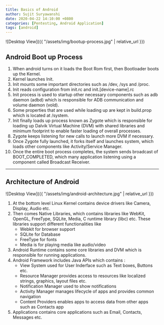 ```yaml
---
title: Basics of Android
author: Sujit Suryawanshi
date: 2020-04-22 14:10:00 +0800
categories: [Pentesting, Android Application]
tags: [android]
---
```


![Desktop View]({{ "/assets/img/bootup-process.jpg" | relative_url }})

<h2 data-toc-skip>Android Boot up Process</h2>

1. When android turns on it loads the Boot Rom first, then Bootloader boots up the Kernel.
2. Kernel launches Init.
3. Init mounts some important directories such as /dev, /sys and /proc.
4. Init reads configuration from init.rc and init.[device-name].rc
5. Init process is used to startup other necessary components such as adb daemon (adbd) which is responsible for ADB communication and volume daemon (vold).
6. Some properties that are used while loading up are kept in build.prop which is located at /system.
7. Init finally loads up process known as Zygote which is responsible for loading up Dalvik Virtual Machine (DVM) with shared libraries and minimum footprint to enable faster loading of overall processes.
8. Zygote keeps listening for new calls to launch more DVM if necessary.
9. Once Zygote fully launched, it forks itself and launches system, which loads other components like Activity/Service Manager.
10. Once the entire boot process completes, the system sends broadcast of BOOT_COMPLETED, which many application listening using a component called Broadcast Receiver.

---

<h2 data-toc-skip>Architecture of Android</h2>

![Desktop View]({{ "/assets/img/android-architecture.jpg" | relative_url }})

1. At the bottom level Linux Kernel contains device drivers like Camera, Display, Audio etc.
2. Then comes Native Libraries, which contains libraries like WebKit, OpenGL, FreeType, SQLite, Media, C runtime library (libc) etc. These libraries support different functionalities like
    * Webkit for browser support
    * SQLite for Database
    * FreeType for fonts
    * Media is for playing media like audio/video
3. Android Runtime contains some core libraries and DVM which is responsible for running applications.
4. Android Framework includes Java APIs which contains :
    * View System used for User Inderface such as Text boxes, Buttons etc.
    * Resource Manager provides access to resources like localized strings, graphics, layout files etc.
    * Notification Manager used to show notifications
    * Activity Manager manages lifecycle of apps and provides common navigation
    * Content Providers enables apps to access data from other apps such as Contacts app
5. Applications contains core applications such as Email, Contacts, Messages etc.
